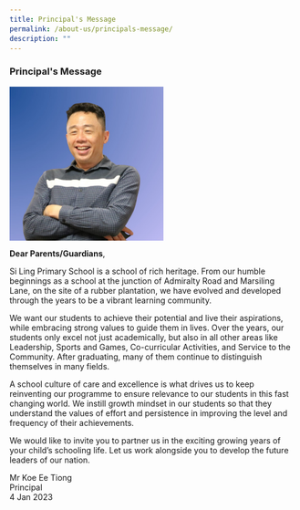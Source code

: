 ```yaml
---
title: Principal's Message
permalink: /about-us/principals-message/
description: ""
---
```

### Principal's Message
<img src="/images/About%20Us/slpsmrkoe.jpeg" style="width:270px;height:270px;margin-right:15px;" align="center">  
<br>

**Dear Parents/Guardians**,

Si Ling Primary School is a school of rich heritage. From our humble beginnings as a school at the junction of Admiralty Road and Marsiling Lane, on the site of a rubber plantation, we have evolved and developed through the years to be a vibrant learning community.

We want our students to achieve their potential and live their aspirations, while embracing strong values to guide them in lives. Over the years, our students only excel not just academically, but also in all other areas like Leadership, Sports and Games, Co-curricular Activities, and Service to the Community. After graduating, many of them continue to distinguish themselves in many fields. 

A school culture of care and excellence is what drives us to keep reinventing our programme to ensure relevance to our students in this fast changing world. We instill growth mindset in our students so that they understand the values of effort and persistence in improving the level and frequency of their achievements.

We would like to invite you to partner us in the exciting growing years of your child’s schooling life. Let us work alongside you to develop the future leaders of our nation.

Mr Koe Ee Tiong<br>
Principal<br>
4 Jan 2023